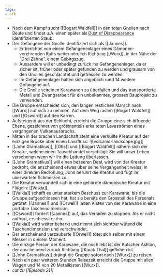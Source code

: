 ```yaml
---
tags:
- afk
---
```


- Nach dem Kampf sucht [[Bogart Waldfell]] in den toten Gnollen nach Beute und findet u.A. einen später als [Dust of Disappearance](https://www.dndbeyond.com/magic-items/4623-dust-of-disappearance) identifizierten Staub.
- Der Gefangene der Gnolle identifiziert sich als [[Jannes]].
	- Er berichtet von einem Gefangenenlager eines Dämonen-verehrenden Kults weiter nördlich RIchtung [[Wurx]], in der Nähe der "Drei Zähne", einem Gebirgszug.
	- Ausserdem will er unbedingt zurück ins Gefangenenlager, da er sicher ist, früher oder später gefunden zu werden und grausam von den Gnollen geschlachtet und gefressen zu werden.
	- Im Gefangenenlager halten sich angeblich rund 14 weitere Gefangene auf.
	- Die Gnolle scheinen Karawanen zu überfallen und das transportierte Metall und Zwangsarbeit für ein unbekanntes, grosses Bauprojekt zu verwenden.
- Die Gruppe entscheidet sich, den langen restlichen Marsch nach [[Wurx]] auf sich zu nehmen. Auf dem Weg rasten [[Bogart Waldfell]] und [[Osword]] auf den Karren. 
- Aufsteigend aus der Schlucht, erreicht die Gruppe eine sich öffnende Ebene, gezeichnet von grösstenteils erkalteten Lavaströmen eines vergangenen Vulkanausbruchs.
- Mitten in der brachen Landschaft steht eine verhüllte Kreatur auf der einzigen Brücke über einen Lavafluss.
![[volcanic-landscape.jpg]]
- [[John Gramatikus]], [[Otis]] und [[Bogart Waldfell]] nähern sich der Kreatur, welche einen Tauschhandel vorschlägt: Sie will unser Leben verschonen wenn wir ihr die Ladung überlassen.
- [[John Gramatikus]] will einen besseren Deal, wird von der Kreatur bedroht, die anscheinend etwas über seine Vergangenheit weiss; in einer direkten Bedrohung, John berührt die Kreatur und fügt ihr unerwartete Schmerzen zu.
- Die Kreatur verwandelt sich in eine gehörnte dämonische Kreatur mit Flügeln: [[Valkia]].
- [[Valkia]] schafft es unter starkem Beschuss zur Karawane; bis die Gruppe aufgeschlossen hat, hat sie bereits den Grossteil des Personals getötet. [[Jannes]] und [[Orwell]] laden Kisten von der Karawane in eine portable Taschendimension.
- [[Osword]] fordert [[Jannes]] auf, das Verladen zu stoppen. Als er nicht aufhört, erschiesst er ihn.
- [[Valkia]] wird weiter beharkt und nimmt sich sichtbar wütend die Taschendimension und verschwindet.
- Der anscheinend verzauberte [[Orwell]] tötet sich selber mit einem Messer in diesem Moment.
- Die einzige Person der Karawane, die noch lebt ist der Kutscher Ashton, der anscheinend zurück Richtung [[Karak Thal]] geflohen ist.
- [[John Gramatikus]] drängt die Gruppe sofort nach [[Wurx]] zu reisen.
- Nach ein paar weiteren Stunden Reisezeit erreicht die Gruppe mit allen Wagen und 14 von 20 Metallkisten [[Wurx]].
- *cut zu [[Episode 21]]*
